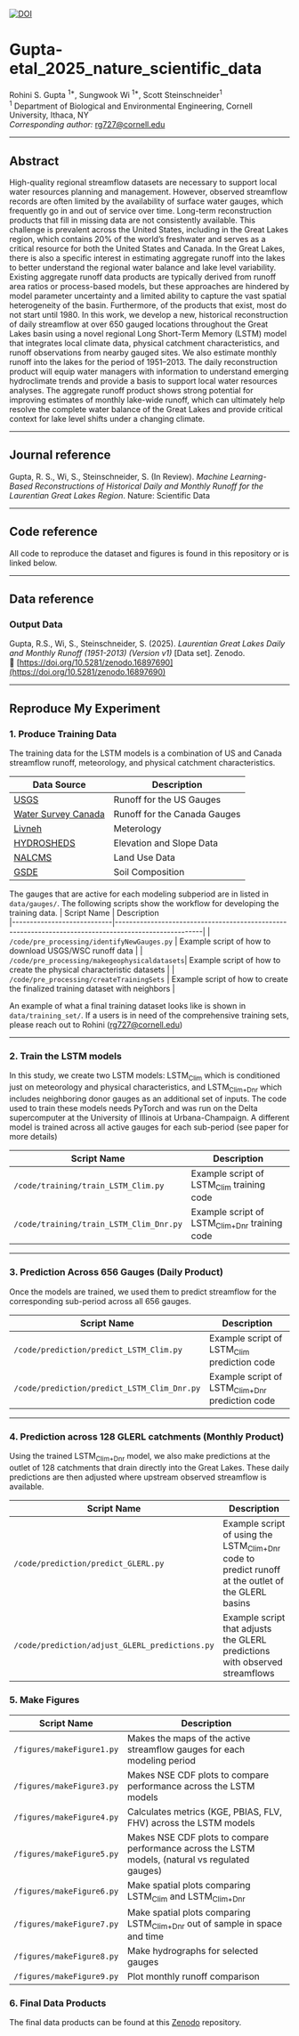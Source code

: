 [![DOI](https://zenodo.org/badge/265254045.svg)](https://doi.org/10.5281/zenodo.16897690)
# Gupta-etal_2025_nature_scientific_data

Rohini S. Gupta <sup>1*</sup>, Sungwook Wi <sup>1*</sup>, Scott Steinschneider<sup>1</sup>  
<sup>1</sup> Department of Biological and Environmental Engineering, Cornell University, Ithaca, NY  
*Corresponding author:* rg727@cornell.edu

---

## Abstract

High-quality regional streamflow datasets are necessary to support local water resources planning and management. However, observed streamflow records are often limited by the availability of surface water gauges, which frequently go in and out of service over time. Long-term reconstruction products that fill in missing data are not consistently available. This challenge is prevalent across the United States, including in the Great Lakes region, which contains 20% of the world’s freshwater and serves as a critical resource for both the United States and Canada. In the Great Lakes, there is also a specific interest in estimating aggregate runoff into the lakes to better understand the regional water balance and lake level variability. Existing aggregate runoff data products are typically derived from runoff area ratios or process-based models, but these approaches are hindered by model parameter uncertainty and a limited ability to capture the vast spatial heterogeneity of the basin. Furthermore, of the products that exist, most do not start until 1980. In this work, we develop a new, historical reconstruction of daily streamflow at over 650 gauged locations throughout the Great Lakes basin using a novel regional Long Short-Term Memory (LSTM) model that integrates local climate data, physical catchment characteristics, and runoff observations from nearby gauged sites. We also estimate monthly runoff into the lakes for the period of 1951–2013. The daily reconstruction product will equip water managers with information to understand emerging hydroclimate trends and provide a basis to support local water resources analyses. The aggregate runoff product shows strong potential for improving estimates of monthly lake-wide runoff, which can ultimately help resolve the complete water balance of the Great Lakes and provide critical context for lake level shifts under a changing climate.

---

## Journal reference

Gupta, R. S., Wi, S., Steinschneider, S. (In Review). *Machine Learning-Based Reconstructions of Historical Daily and Monthly Runoff for the Laurentian Great Lakes Region*. Nature: Scientific Data

---

## Code reference

All code to reproduce the dataset and figures is found in this repository or is linked below.

---

## Data reference

### Output Data

Gupta, R.S., Wi, S., Steinschneider, S. (2025). *Laurentian Great Lakes Daily and Monthly Runoff (1951-2013) (Version v1)* [Data set]. Zenodo.  
🔗 [https://doi.org/10.5281/zenodo.16897690](https://doi.org/10.5281/zenodo.16897690)

---

## Reproduce My Experiment

### 1. Produce Training Data

The training data for the LSTM models is a combination of US and Canada streamflow runoff, meteorology, and physical catchment characteristics. 

| Data Source                | Description                                                                                          
|----------------------------|------------------------------------------------------------------------------------------------------|
| [USGS](https://www.usgs.gov)| Runoff for the US Gauges                                                                             |
| [Water Survey Canada](https://wateroffice.ec.gc.ca/mainmenu/real_time_data_index_e.html)        | Runoff for the Canada Gauges                                                                         | 
| [Livneh](https://climatedataguide.ucar.edu/climate-data/livneh-gridded-precipitation-and-other-meteorological-variables-continental-us-mexico)                     | Meterology                                                                                           | 
| [HYDROSHEDS](https://www.frdr-dfdr.ca/repo/dataset/6632cd3c-9b3b-4cc6-a87a-204c92d30485)                 | Elevation and Slope Data                                                                             | 
| [NALCMS](https://www.frdr-dfdr.ca/repo/dataset/6632cd3c-9b3b-4cc6-a87a-204c92d30485)                     | Land Use Data                                                                                      | 
| [GSDE](https://cmr.earthdata.nasa.gov/search/concepts/C1214604044-SCIOPS.html)                         | Soil Composition                                                                                      | 

The gauges that are active for each modeling subperiod are in listed in `data/gauges/`. The following scripts show the workflow for developing the training data. 
| Script Name                 | Description                                                                                          
|----------------------------|------------------------------------------------------------------------------------------------------|
| `/code/pre_processing/identifyNewGauges.py`   | Example script of how to download USGS/WSC runoff data                                               | 
| `/code/pre_processing/makegeophysicaldatasets`| Example script of how to create the physical characteristic datasets                                 | 
| `/code/pre_processing/createTrainingSets`       | Example script of how to create the finalized training dataset with neighbors                      |

An example of what a final training dataset looks like is shown in `data/training_set/`. If a users is in need of the comprehensive training sets, please reach out to Rohini (rg727@cornell.edu)

---

### 2. Train the LSTM models

In this study, we create two LSTM models: LSTM<sub>Clim</sub> which is conditioned just on meteorology and physical characteristics, and LSTM<sub>Clim+Dnr</sub> which includes neighboring donor gauges as an additional set of inputs. The code used to train these models needs PyTorch and was run on the Delta supercomputer at the University of Illinois at Urbana-Champaign. A different model is trained across all active gauges for each sub-period (see paper for more details)

| Script Name                 | Description                                                                                          
|----------------------------|------------------------------------------------------------------------------------------------------|
| `/code/training/train_LSTM_Clim.py`   | Example script of LSTM<sub>Clim</sub> training code                                   | 
| `/code/training/train_LSTM_Clim_Dnr.py`| Example script of LSTM<sub>Clim+Dnr</sub> training code                                 | 

---
### 3. Prediction Across 656 Gauges (Daily Product)

Once the models are trained, we used them to predict streamflow for the corresponding sub-period across all 656 gauges.

| Script Name                 | Description                                                                                          
|----------------------------|------------------------------------------------------------------------------------------------------|
| `/code/prediction/predict_LSTM_Clim.py`   | Example script of LSTM<sub>Clim</sub> prediction code                                 | 
| `/code/prediction/predict_LSTM_Clim_Dnr.py`| Example script of LSTM<sub>Clim+Dnr</sub> prediction code                            | 

---
### 4. Prediction across 128 GLERL catchments (Monthly Product) 

Using the trained LSTM<sub>Clim+Dnr</sub> model, we also make predictions at the outlet of 128 catchments that drain directly into the Great Lakes. These daily predictions are then adjusted where upstream observed streamflow is available.


| Script Name                 | Description                                                                                          
|----------------------------|------------------------------------------------------------------------------------------------------|
| `/code/prediction/predict_GLERL.py`   | Example script of using the LSTM<sub>Clim+Dnr</sub> code to predict runoff at the outlet of the GLERL basins| 
| `/code/prediction/adjust_GLERL_predictions.py`| Example script that adjusts the GLERL predictions with observed streamflows                            | 

### 5. Make Figures 


| Script Name                 | Description                                                                                          
|----------------------------|------------------------------------------------------------------------------------------------------|
| `/figures/makeFigure1.py`  | Makes the maps of the active streamflow gauges for each modeling period| 
| `/figures/makeFigure3.py`| Makes NSE CDF plots to compare performance across the LSTM models                          | 
| `/figures/makeFigure4.py`| Calculates metrics (KGE, PBIAS, FLV, FHV) across the LSTM models                          |
| `/figures/makeFigure5.py`| Makes NSE CDF plots to compare performance across the LSTM models, (natural vs regulated gauges) | 
| `/figures/makeFigure6.py`| Make spatial plots comparing LSTM<sub>Clim</sub> and LSTM<sub>Clim+Dnr</sub> | 
| `/figures/makeFigure7.py`| Make spatial plots comparing LSTM<sub>Clim+Dnr</sub> out of sample in space and time|
| `/figures/makeFigure8.py`| Make hydrographs for selected gauges|
| `/figures/makeFigure9.py`| Plot monthly runoff comparison|

### 6. Final Data Products

The final data products can be found at this [Zenodo](https://doi.org/10.5281/zenodo.16897690) repository. 


